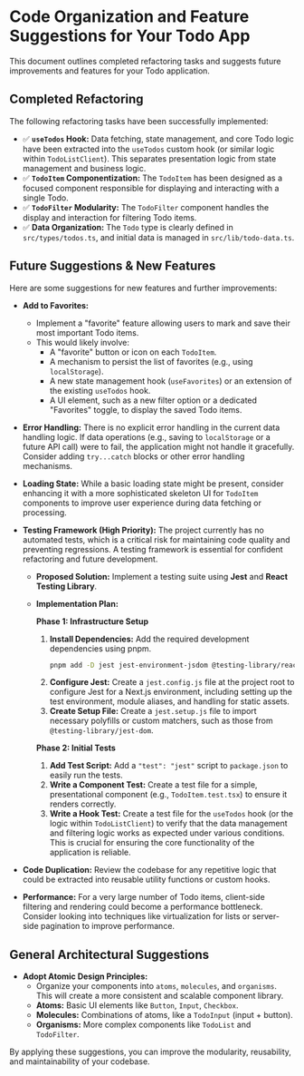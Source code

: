 # Code Organization and Feature Suggestions for Your Todo App

This document outlines completed refactoring tasks and suggests future improvements and features for your Todo application.

## Completed Refactoring

The following refactoring tasks have been successfully implemented:

*   ✅ **`useTodos` Hook:** Data fetching, state management, and core Todo logic have been extracted into the `useTodos` custom hook (or similar logic within `TodoListClient`). This separates presentation logic from state management and business logic.
*   ✅ **`TodoItem` Componentization:** The `TodoItem` has been designed as a focused component responsible for displaying and interacting with a single Todo.
*   ✅ **`TodoFilter` Modularity:** The `TodoFilter` component handles the display and interaction for filtering Todo items.
*   ✅ **Data Organization:** The `Todo` type is clearly defined in `src/types/todos.ts`, and initial data is managed in `src/lib/todo-data.ts`.

## Future Suggestions & New Features

Here are some suggestions for new features and further improvements:

*   **Add to Favorites:**
    *   Implement a "favorite" feature allowing users to mark and save their most important Todo items.
    *   This would likely involve:
        *   A "favorite" button or icon on each `TodoItem`.
        *   A mechanism to persist the list of favorites (e.g., using `localStorage`).
        *   A new state management hook (`useFavorites`) or an extension of the existing `useTodos` hook.
        *   A UI element, such as a new filter option or a dedicated "Favorites" toggle, to display the saved Todo items.

*   **Error Handling:** There is no explicit error handling in the current data handling logic. If data operations (e.g., saving to `localStorage` or a future API call) were to fail, the application might not handle it gracefully. Consider adding `try...catch` blocks or other error handling mechanisms.

*   **Loading State:** While a basic loading state might be present, consider enhancing it with a more sophisticated skeleton UI for `TodoItem` components to improve user experience during data fetching or processing.

*   **Testing Framework (High Priority):** The project currently has no automated tests, which is a critical risk for maintaining code quality and preventing regressions. A testing framework is essential for confident refactoring and future development.

    *   **Proposed Solution:** Implement a testing suite using **Jest** and **React Testing Library**.
    *   **Implementation Plan:**

        **Phase 1: Infrastructure Setup**
        1.  **Install Dependencies:** Add the required development dependencies using pnpm.
            ```bash
            pnpm add -D jest jest-environment-jsdom @testing-library/react @testing-library/jest-dom @types/jest ts-jest
            ```
        2.  **Configure Jest:** Create a `jest.config.js` file at the project root to configure Jest for a Next.js environment, including setting up the test environment, module aliases, and handling for static assets.
        3.  **Create Setup File:** Create a `jest.setup.js` file to import necessary polyfills or custom matchers, such as those from `@testing-library/jest-dom`.

        **Phase 2: Initial Tests**
        1.  **Add Test Script:** Add a `"test": "jest"` script to `package.json` to easily run the tests.
        2.  **Write a Component Test:** Create a test file for a simple, presentational component (e.g., `TodoItem.test.tsx`) to ensure it renders correctly.
        3.  **Write a Hook Test:** Create a test file for the `useTodos` hook (or the logic within `TodoListClient`) to verify that the data management and filtering logic works as expected under various conditions. This is crucial for ensuring the core functionality of the application is reliable.

*   **Code Duplication:** Review the codebase for any repetitive logic that could be extracted into reusable utility functions or custom hooks.

*   **Performance:** For a very large number of Todo items, client-side filtering and rendering could become a performance bottleneck. Consider looking into techniques like virtualization for lists or server-side pagination to improve performance.

## General Architectural Suggestions

*   **Adopt Atomic Design Principles:**
    *   Organize your components into `atoms`, `molecules`, and `organisms`. This will create a more consistent and scalable component library.
    *   **Atoms:** Basic UI elements like `Button`, `Input`, `Checkbox`.
    *   **Molecules:** Combinations of atoms, like a `TodoInput` (input + button).
    *   **Organisms:** More complex components like `TodoList` and `TodoFilter`.

By applying these suggestions, you can improve the modularity, reusability, and maintainability of your codebase.